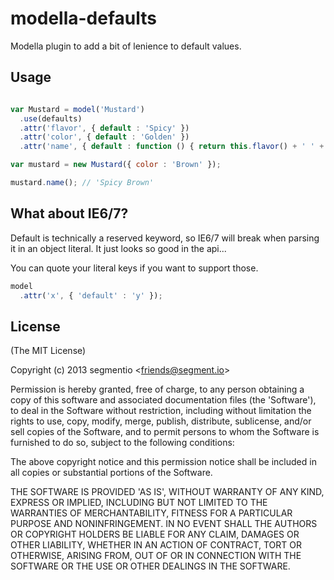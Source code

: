
# modella-defaults

  Modella plugin to add a bit of lenience to default values.

## Usage

```javascript

var Mustard = model('Mustard')
  .use(defaults)
  .attr('flavor', { default : 'Spicy' })
  .attr('color', { default : 'Golden' })
  .attr('name', { default : function () { return this.flavor() + ' ' + this.color() });

var mustard = new Mustard({ color : 'Brown' });

mustard.name(); // 'Spicy Brown'
```

## What about IE6/7?

Default is technically a reserved keyword, so IE6/7 will break when parsing it in an object literal. It just looks so good in the api...

You can quote your literal keys if you want to support those.

```javascript
model
  .attr('x', { 'default' : 'y' });
```

## License

(The MIT License)

Copyright (c) 2013 segmentio &lt;friends@segment.io&gt;

Permission is hereby granted, free of charge, to any person obtaining
a copy of this software and associated documentation files (the
'Software'), to deal in the Software without restriction, including
without limitation the rights to use, copy, modify, merge, publish,
distribute, sublicense, and/or sell copies of the Software, and to
permit persons to whom the Software is furnished to do so, subject to
the following conditions:

The above copyright notice and this permission notice shall be
included in all copies or substantial portions of the Software.

THE SOFTWARE IS PROVIDED 'AS IS', WITHOUT WARRANTY OF ANY KIND,
EXPRESS OR IMPLIED, INCLUDING BUT NOT LIMITED TO THE WARRANTIES OF
MERCHANTABILITY, FITNESS FOR A PARTICULAR PURPOSE AND NONINFRINGEMENT.
IN NO EVENT SHALL THE AUTHORS OR COPYRIGHT HOLDERS BE LIABLE FOR ANY
CLAIM, DAMAGES OR OTHER LIABILITY, WHETHER IN AN ACTION OF CONTRACT,
TORT OR OTHERWISE, ARISING FROM, OUT OF OR IN CONNECTION WITH THE
SOFTWARE OR THE USE OR OTHER DEALINGS IN THE SOFTWARE.